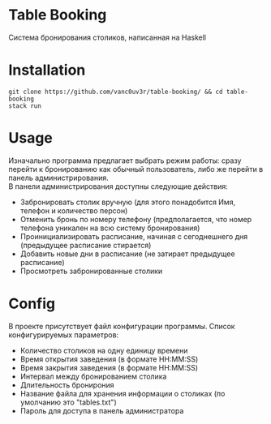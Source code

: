 # Table Booking
Система бронирования столиков, написанная на Haskell

# Installation

```
git clone https://github.com/vanc0uv3r/table-booking/ && cd table-booking
stack run
```

# Usage
Изначально программа предлагает выбрать режим работы: сразу перейти к бронированию как обычный пользователь, либо же перейти в панель администрирования.    
В панели администрирования доступны следующие действия:
- Забронировать столик вручную (для этого понадобится Имя, телефон и количество персон)
- Отменить бронь по номеру телефону (предполагается, что номер телефона уникален на всю систему бронирования)
- Проинициализировать расписание, начиная с сегоднешнего дня (предыдущее расписание стирается)
- Добавить новые дни в расписание (не затирает предыдущее расписание)
- Просмотреть забронированные столики

# Config
В проекте присутствует файл конфигурации программы. Список конфигурируемых параметров:
- Количество столиков на одну единицу времени
- Время открытия заведения (в формате HH:MM:SS)
- Время закрытия заведения (в формате HH:MM:SS)
- Интервал между бронированием столика
- Длительность бронирония
- Название файла для хранения информации о столиках (по умолчанию это "tables.txt")
- Пароль для доступа в панель администратора
